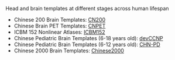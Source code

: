 Head and brain templates at different stages across human lifespan
* Chinese 200 Brain Templates: [CN200](https://www.nitrc.org/projects/us200_cn200)
* Chinese Brain PET Templates: [CNPET](https://www.nitrc.org/projects/cnpet)
* ICBM 152 Nonlinear Atlases: [ICBM152](http://www.bic.mni.mcgill.ca/ServicesAtlases/ICBM152NLin2009)
* Chinese Pediatric Brain Templates (6-18 years old): [devCCNP](http://www.scidb.cn/cstr/31253.11.sciencedb.00362)
* Chinese Pediatric Brain Templates (6-12 years old): [CHN-PD](https://www.nitrc.org/projects/chn-pd)
* Chinese 2000 Brain Templates: [Chinese2000](https://www.nature.com/articles/srep18216)
